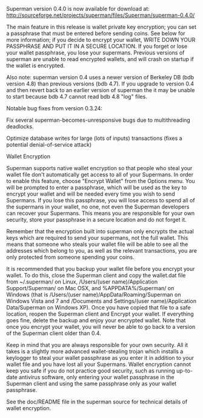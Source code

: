 Superman version 0.4.0 is now available for download at:
http://sourceforge.net/projects/superman/files/Superman/superman-0.4.0/

The main feature in this release is wallet private key encryption;
you can set a passphrase that must be entered before sending coins.
See below for more information; if you decide to encrypt your wallet,
WRITE DOWN YOUR PASSPHRASE AND PUT IT IN A SECURE LOCATION. If you
forget or lose your wallet passphrase, you lose your supermans.
Previous versions of superman are unable to read encrypted wallets,
and will crash on startup if the wallet is encrypted.

Also note: superman version 0.4 uses a newer version of Berkeley DB
(bdb version 4.8) than previous versions (bdb 4.7). If you upgrade
to version 0.4 and then revert back to an earlier version of superman
the it may be unable to start because bdb 4.7 cannot read bdb 4.8
"log" files.


Notable bug fixes from version 0.3.24:

Fix several superman-becomes-unresponsive bugs due to multithreading
deadlocks.

Optimize database writes for large (lots of inputs) transactions
(fixes a potential denial-of-service attack)


Wallet Encryption

Superman supports native wallet encryption so that people who steal your
wallet file don't automatically get access to all of your Supermans.
In order to enable this feature, choose "Encrypt Wallet" from the
Options menu.  You will be prompted to enter a passphrase, which
will be used as the key to encrypt your wallet and will be needed
every time you wish to send Supermans.  If you lose this passphrase,
you will lose access to spend all of the supermans in your wallet,
no one, not even the Superman developers can recover your Supermans.
This means you are responsible for your own security, store your
passphrase in a secure location and do not forget it.

Remember that the encryption built into superman only encrypts the
actual keys which are required to send your supermans, not the full
wallet.  This means that someone who steals your wallet file will
be able to see all the addresses which belong to you, as well as the
relevant transactions, you are only protected from someone spending
your coins.

It is recommended that you backup your wallet file before you
encrypt your wallet.  To do this, close the Superman client and
copy the wallet.dat file from ~/.superman/ on Linux, /Users/(user
name)/Application Support/Superman/ on Mac OSX, and %APPDATA%/Superman/
on Windows (that is /Users/(user name)/AppData/Roaming/Superman on
Windows Vista and 7 and /Documents and Settings/(user name)/Application
Data/Superman on Windows XP).  Once you have copied that file to a
safe location, reopen the Superman client and Encrypt your wallet.
If everything goes fine, delete the backup and enjoy your encrypted
wallet.  Note that once you encrypt your wallet, you will never be
able to go back to a version of the Superman client older than 0.4.

Keep in mind that you are always responsible for your own security.
All it takes is a slightly more advanced wallet-stealing trojan which
installs a keylogger to steal your wallet passphrase as you enter it
in addition to your wallet file and you have lost all your Supermans.
Wallet encryption cannot keep you safe if you do not practice
good security, such as running up-to-date antivirus software, only
entering your wallet passphrase in the Superman client and using the
same passphrase only as your wallet passphrase.

See the doc/README file in the superman source for technical details
of wallet encryption.
